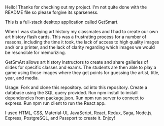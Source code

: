 Hello! Thanks for checking out my project. I'm not quite done with the README file so please forgive its sparseness.

This is a full-stack desktop application called GetSmart. 

When I was studying art history my classmates and I had to create our own art history flash cards. This was a frustrating process for a number of reasons, including the time it took, the lack of access to high quality images and/ or a printer, and the lack of clarity regarding which images we would be resonsible for memorizing.

GetSmArt allows art history instructors to create and share galleries of slides for specific classes and exams. The students are then able to play a game using those images where they get points for guessing the artist, title, year, and media.

Usage: Fork and clone this repository. cd into this repository. Create a database using the SQL query provided. Run npm install to install dependencies from package.json. Run npm run server to connect to express. Run npm run client to run the React app.

I used HTML, CSS, Material-UI, JavaScript, React, Redux, Saga, Node.js, Express, PostgreSQL, and Passport to create it. Enjoy!

<!-- to do:

- page does not refresh when adding a new gallery to a class
- should be able to select an image for the class -->